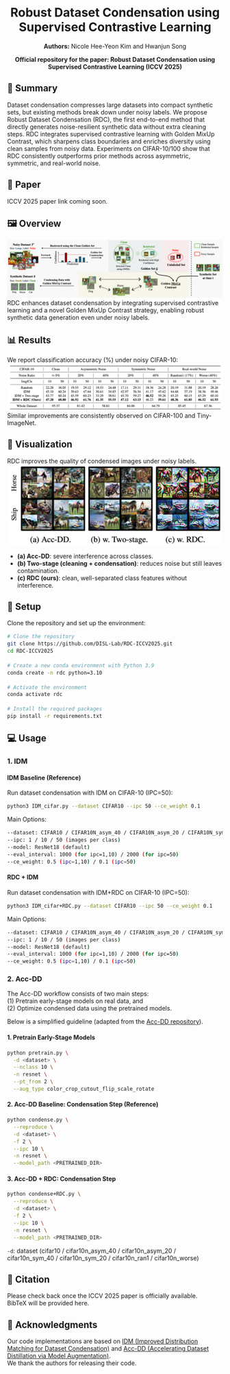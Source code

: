 <div align="center">
<h1>Robust Dataset Condensation using Supervised Contrastive Learning</h1>

<strong>Authors:</strong> Nicole Hee-Yeon Kim and Hwanjun Song

<strong>Official repository for the paper: Robust Dataset Condensation using Supervised Contrastive Learning (ICCV 2025)</strong>

</div>

## 📑 Summary

Dataset condensation compresses large datasets into compact synthetic sets, but existing methods break down under noisy labels. We propose Robust Dataset Condensation (RDC), the first end-to-end method that directly generates noise-resilient synthetic data without extra cleaning steps. RDC integrates supervised contrastive learning with Golden MixUp Contrast, which sharpens class boundaries and enriches diversity using clean samples from noisy data. Experiments on CIFAR-10/100 show that RDC consistently outperforms prior methods across asymmetric, symmetric, and real-world noise.


## 📄 Paper
ICCV 2025 paper link coming soon.

## 🖼️ Overview
![Figure](image/overview.png)
RDC enhances dataset condensation by integrating supervised contrastive learning and a novel Golden MixUp Contrast strategy, enabling robust synthetic data generation even under noisy labels.

## 📊 Results
We report classification accuracy (%) under noisy CIFAR-10:
![Figure](image/maintable.png)
Similar improvements are consistently observed on CIFAR-100 and Tiny-ImageNet.

## 🎨 Visualization
RDC improves the quality of condensed images under noisy labels.
![Figure](image/visualization.png)
- **(a) Acc-DD**: severe interference across classes.
- **(b) Two-stage (cleaning + condensation)**: reduces noise but still leaves contamination.  
- **(c) RDC (ours)**: clean, well-separated class features without interference.

## 🚀 Setup

Clone the repository and set up the environment:

```bash
# Clone the repository
git clone https://github.com/DISL-Lab/RDC-ICCV2025.git
cd RDC-ICCV2025

# Create a new conda environment with Python 3.9
conda create -n rdc python=3.10

# Activate the environment
conda activate rdc

# Install the required packages
pip install -r requirements.txt
```

## 💻 Usage
### 1. IDM

#### IDM Baseline (Reference)
Run dataset condensation with IDM on CIFAR-10 (IPC=50):
```bash
python3 IDM_cifar.py --dataset CIFAR10 --ipc 50 --ce_weight 0.1
```
Main Options:
```bash
--dataset: CIFAR10 / CIFAR10N_asym_40 / CIFAR10N_asym_20 / CIFAR10N_sym_40 / CIFAR10N_sym_20 / CIFAR10N_ran1 / CIFAR10N_worse / CIFAR100 / CIFAR100N_asym_20 / CIFAR100N_asym_40 / CIFAR100N_sym_20 / CIFAR100N_sym_40 / CIFAR100N_noisy
--ipc: 1 / 10 / 50 (images per class)
--model: ResNet18 (default)
--eval_interval: 1000 (for ipc=1,10) / 2000 (for ipc=50)
--ce_weight: 0.5 (ipc=1,10) / 0.1 (ipc=50)
```

#### RDC + IDM
Run dataset condensation with IDM+RDC on CIFAR-10 (IPC=50):
```bash
python3 IDM_cifar+RDC.py --dataset CIFAR10 --ipc 50 --ce_weight 0.1
```
Main Options:
```bash
--dataset: CIFAR10 / CIFAR10N_asym_40 / CIFAR10N_asym_20 / CIFAR10N_sym_40 / CIFAR10N_sym_20 / CIFAR10N_ran1 / CIFAR10N_worse / CIFAR100 / CIFAR100N_asym_20 / CIFAR100N_asym_40 / CIFAR100N_sym_20 / CIFAR100N_sym_40 / CIFAR100N_noisy
--ipc: 1 / 10 / 50 (images per class)
--model: ResNet18 (default)
--eval_interval: 1000 (for ipc=1,10) / 2000 (for ipc=50)
--ce_weight: 0.5 (ipc=1,10) / 0.1 (ipc=50)
```

### 2. Acc-DD

The Acc-DD workflow consists of two main steps:  
(1) Pretrain early-stage models on real data, and  
(2) Optimize condensed data using the pretrained models.  

Below is a simplified guideline (adapted from the [Acc-DD repository](https://github.com/VICO-UoE/DatasetCondensation)).

#### 1. Pretrain Early-Stage Models
```bash
python pretrain.py \
  -d <dataset> \
  --nclass 10 \
  -n resnet \
  --pt_from 2 \
  --aug_type color_crop_cutout_flip_scale_rotate
```

#### 2. Acc-DD Baseline: Condensation Step (Reference)
```bash
python condense.py \
  --reproduce \
  -d <dataset> \
  -f 2 \
  --ipc 10 \
  -n resnet \
  --model_path <PRETRAINED_DIR>
```

#### 3. Acc-DD + RDC: Condensation Step
```bash
python condense+RDC.py \
  --reproduce \
  -d <dataset> \
  -f 2 \
  --ipc 10 \
  -n resnet \
  --model_path <PRETRAINED_DIR>
```
```-d```: dataset (cifar10 / cifar10n_asym_40 / cifar10n_asym_20 / cifar10n_sym_40 / cifar10n_sym_20 / cifar10n_ran1 / cifar10n_worse)

## 📌 Citation
Please check back once the ICCV 2025 paper is officially available.  
BibTeX will be provided here.

## 🙏 Acknowledgments
Our code implementations are based on [IDM (Improved Distribution Matching for Dataset Condensation)](https://github.com/uitrbn/IDM) and [Acc-DD (Accelerating Dataset Distillation via Model Augmentation)](https://github.com/ncsu-dk-lab/Acc-DD).  
We thank the authors for releasing their code.
